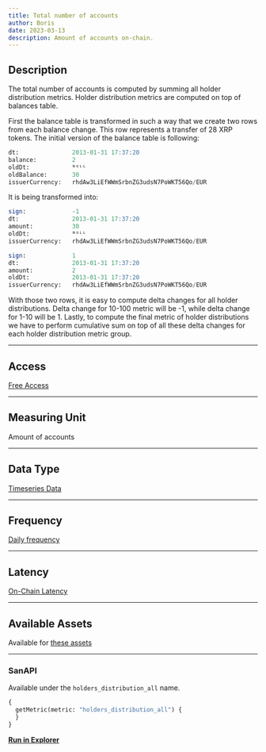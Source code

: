 ```yaml
---
title: Total number of accounts
author: Boris
date: 2023-03-13
description: Amount of accounts on-chain.
---
```


## Description

The total number of accounts is computed by summing all holder distribution metrics. Holder distribution metrics are computed on top of balances table.

First the balance table is transformed in such a way that we create two rows from each balance change. This row represents a transfer of 28 XRP tokens. The initial version of the balance table is following:

```sql
dt:               2013-01-31 17:37:20
balance:          2
oldDt:            ᴺᵁᴸᴸ
oldBalance:       30
issuerCurrency:   rhdAw3LiEfWWmSrbnZG3udsN7PoWKT56Qo/EUR
```

It is being transformed into:

```sql
sign:             -1
dt:               2013-01-31 17:37:20
amount:           30
oldDt:            ᴺᵁᴸᴸ
issuerCurrency:   rhdAw3LiEfWWmSrbnZG3udsN7PoWKT56Qo/EUR

sign:             1
dt:               2013-01-31 17:37:20
amount:           2
oldDt:            2013-01-31 17:37:20
issuerCurrency:   rhdAw3LiEfWWmSrbnZG3udsN7PoWKT56Qo/EUR
```

With those two rows, it is easy to compute delta changes for all holder distributions. Delta change for 10-100 metric will be -1, while delta change for 1-10 will be 1.
Lastly, to compute the final metric of holder distributions we have to perform cumulative sum on top of all these delta changes for each holder distribution metric group.

---

## Access

[Free Access](/metrics/details/access#free-access)

---

## Measuring Unit

Amount of accounts

---

## Data Type

[Timeseries Data](/metrics/details/data-type#timeseries-data)

---

## Frequency

[Daily frequency](/metrics/details/frequency/#daily-frequency)

---

## Latency

[On-Chain Latency](/metrics/details/latency#on-chain-latency)

---

## Available Assets

Available for [these assets](https://api.santiment.net/graphiql?variables=&query=%7B%0A%20%20getMetric(metric%3A%20%22holders_distribution_all%22)%20%7B%0A%20%20%20%20metadata%20%7B%0A%20%20%20%20%20%20availableSlugs%0A%20%20%20%20%7D%0A%20%20%7D%0A%7D%0A)

---

### SanAPI

Available under the `holders_distribution_all` name.

```graphql
{
  getMetric(metric: "holders_distribution_all") {
  }
}
```

[**Run in Explorer**]()
